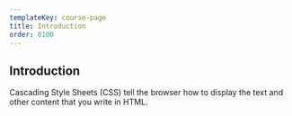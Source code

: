 ```yaml
---
templateKey: course-page
title: Introduction
order: 0100
---
```


## Introduction 

Cascading Style Sheets (CSS) tell the browser how to display the text and other content that you write in HTML.
